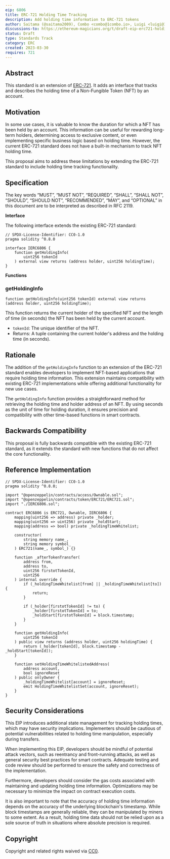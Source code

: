 ```yaml
---
eip: 6806
title: ERC-721 Holding Time Tracking
description: Add holding time information to ERC-721 tokens
author: Saitama (@saitama2009), Combo <combo@1combo.io>, Luigi <luigi@1combo.io>
discussions-to: https://ethereum-magicians.org/t/draft-eip-erc721-holding-time-tracking/13605
status: Draft
type: Standards Track
category: ERC
created: 2023-03-30
requires: 721
---
```


## Abstract

This standard is an extension of [ERC-721](./eip-721.md). It adds an interface that tracks and describes the holding time of a Non-Fungible Token (NFT) by an account. 

## Motivation

In some use cases, it is valuable to know the duration for which a NFT has been held by an account. This information can be useful for rewarding long-term holders, determining access to exclusive content, or even implementing specific business logic based on holding time. However, the current ERC-721 standard does not have a built-in mechanism to track NFT holding time.

This proposal aims to address these limitations by extending the ERC-721 standard to include holding time tracking functionality.

## Specification

The key words “MUST”, “MUST NOT”, “REQUIRED”, “SHALL”, “SHALL NOT”, “SHOULD”, “SHOULD NOT”, “RECOMMENDED”, “MAY”, and “OPTIONAL” in this document are to be interpreted as described in RFC 2119.

**Interface**

The following interface extends the existing ERC-721 standard:

```solidity
// SPDX-License-Identifier: CC0-1.0
pragma solidity ^0.8.0

interface IERC6806 {
    function getHoldingInfo(
        uint256 tokenId
    ) external view returns (address holder, uint256 holdingTime);
}
```

**Functions**

### getHoldingInfo

```
function getHoldingInfo(uint256 tokenId) external view returns (address holder, uint256 holdingTime);
```

This function returns the current holder of the specified NFT and the length of time (in seconds) the NFT has been held by the current account.

* `tokenId`: The unique identifier of the NFT.
* Returns: A tuple containing the current holder's address and the holding time (in seconds).

## Rationale

The addition of the `getHoldingInfo` function to an extension of the ERC-721 standard enables developers to implement NFT-based applications that require holding time information. This extension maintains compatibility with existing ERC-721 implementations while offering additional functionality for new use cases.

The `getHoldingInfo` function provides a straightforward method for retrieving the holding time and holder address of an NFT. By using seconds as the unit of time for holding duration, it ensures precision and compatibility with other time-based functions in smart contracts.

## Backwards Compatibility

This proposal is fully backwards compatible with the existing ERC-721 standard, as it extends the standard with new functions that do not affect the core functionality.

## Reference Implementation 

```solidity
// SPDX-License-Identifier: CC0-1.0
pragma solidity ^0.8.0;

import "@openzeppelin/contracts/access/Ownable.sol";
import "@openzeppelin/contracts/token/ERC721/ERC721.sol";
import "./IERC6806.sol";

contract ERC6806 is ERC721, Ownable, IERC6806 {
    mapping(uint256 => address) private _holder;
    mapping(uint256 => uint256) private _holdStart;
    mapping(address => bool) private _holdingTimeWhitelist;

    constructor(
        string memory name_,
        string memory symbol_
    ) ERC721(name_, symbol_) {}

    function _afterTokenTransfer(
        address from,
        address to,
        uint256 firstotTokenId,
        uint256
    ) internal override {
        if (_holdingTimeWhitelist[from] || _holdingTimeWhitelist[to]) {
            return;
        }

        if (_holder[firstotTokenId] != to) {
            _holder[firstotTokenId] = to;
            _holdStart[firstotTokenId] = block.timestamp;
        }
    }

    function getHoldingInfo(
        uint256 tokenId
    ) public view returns (address holder, uint256 holdingTime) {
        return (_holder[tokenId], block.timestamp - _holdStart[tokenId]);
    }

    function setHoldingTimeWhitelistedAddress(
        address account,
        bool ignoreReset
    ) public onlyOwner {
        _holdingTimeWhitelist[account] = ignoreReset;
        emit HoldingTimeWhitelistSet(account, ignoreReset);
    }
}
```

## Security Considerations

This EIP introduces additional state management for tracking holding times, which may have security implications. Implementers should be cautious of potential vulnerabilities related to holding time manipulation, especially during transfers.

When implementing this EIP, developers should be mindful of potential attack vectors, such as reentrancy and front-running attacks, as well as general security best practices for smart contracts. Adequate testing and code review should be performed to ensure the safety and correctness of the implementation.

Furthermore, developers should consider the gas costs associated with maintaining and updating holding time information. Optimizations may be necessary to minimize the impact on contract execution costs.

It is also important to note that the accuracy of holding time information depends on the accuracy of the underlying blockchain's timestamp. While block timestamps are generally reliable, they can be manipulated by miners to some extent. As a result, holding time data should not be relied upon as a sole source of truth in situations where absolute precision is required.

## Copyright

Copyright and related rights waived via [CC0](../LICENSE.md).
